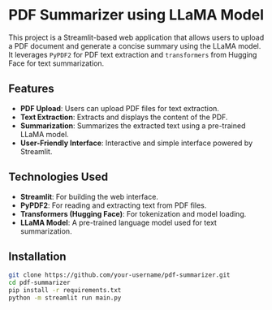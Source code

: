# PDF Summarizer using LLaMA Model

This project is a Streamlit-based web application that allows users to upload a PDF document and generate a concise summary using the LLaMA model. It leverages `PyPDF2` for PDF text extraction and `transformers` from Hugging Face for text summarization.

## Features
- **PDF Upload**: Users can upload PDF files for text extraction.
- **Text Extraction**: Extracts and displays the content of the PDF.
- **Summarization**: Summarizes the extracted text using a pre-trained LLaMA model.
- **User-Friendly Interface**: Interactive and simple interface powered by Streamlit.

## Technologies Used
- **Streamlit**: For building the web interface.
- **PyPDF2**: For reading and extracting text from PDF files.
- **Transformers (Hugging Face)**: For tokenization and model loading.
- **LLaMA Model**: A pre-trained language model used for text summarization.

## Installation

   ```bash
   git clone https://github.com/your-username/pdf-summarizer.git
   cd pdf-summarizer
   pip install -r requirements.txt
   python -m streamlit run main.py

